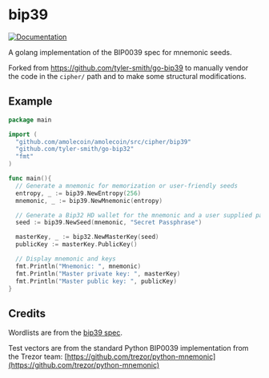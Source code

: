 # bip39
[![Documentation](https://godoc.org/github.com/amolecoin/amolecoin/src/cipher/bip39?status.svg)](http://godoc.org/github.com/amolecoin/amolecoin/src/cipher/bip39)

A golang implementation of the BIP0039 spec for mnemonic seeds.

Forked from https://github.com/tyler-smith/go-bip39 to manually vendor the code in the `cipher/` path
and to make some structural modifications.

## Example

```go
package main

import (
  "github.com/amolecoin/amolecoin/src/cipher/bip39"
  "github.com/tyler-smith/go-bip32"
  "fmt"
)

func main(){
  // Generate a mnemonic for memorization or user-friendly seeds
  entropy, _ := bip39.NewEntropy(256)
  mnemonic, _ := bip39.NewMnemonic(entropy)

  // Generate a Bip32 HD wallet for the mnemonic and a user supplied password
  seed := bip39.NewSeed(mnemonic, "Secret Passphrase")

  masterKey, _ := bip32.NewMasterKey(seed)
  publicKey := masterKey.PublicKey()

  // Display mnemonic and keys
  fmt.Println("Mnemonic: ", mnemonic)
  fmt.Println("Master private key: ", masterKey)
  fmt.Println("Master public key: ", publicKey)
}
```

## Credits

Wordlists are from the [bip39 spec](https://github.com/bitcoin/bips/tree/master/bip-0039).

Test vectors are from the standard Python BIP0039 implementation from the
Trezor team: [https://github.com/trezor/python-mnemonic](https://github.com/trezor/python-mnemonic)
